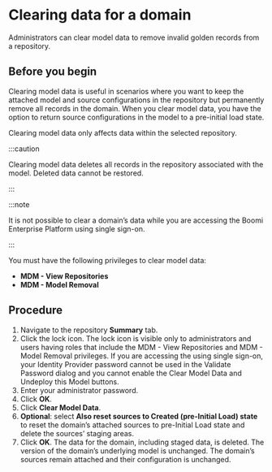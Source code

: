# Clearing data for a domain 

<head>
  <meta name="guidename" content="DataHub"/>
  <meta name="context" content="GUID-ab21c86f-7f4b-4416-825b-f926afbd05e0"/>
</head>

Administrators can clear model data to remove invalid golden records from a repository.

## Before you begin

Clearing model data is useful in scenarios where you want to keep the attached model and source configurations in the repository but permanently remove all records in the domain. When you clear model data, you have the option to return source configurations in the model to a pre-initial load state.

Clearing model data only affects data within the selected repository.

:::caution

Clearing model data deletes all records in the repository associated with the model. Deleted data cannot be restored.

:::

:::note

It is not possible to clear a domain’s data while you are accessing the Boomi Enterprise Platform using single sign-on.

:::

You must have the following privileges to clear model data:

- **MDM - View Repositories**
- **MDM - Model Removal**

## Procedure

1. Navigate to the repository **Summary** tab.
2. Click the lock icon. The lock icon is visible only to administrators and users having roles that include the MDM - View Repositories and MDM - Model Removal privileges. If you are accessing the using single sign-on, your Identity Provider password cannot be used in the Validate Password dialog and you cannot enable the Clear Model Data and Undeploy this Model buttons.
3. Enter your administrator password.
4. Click **OK**.
5. Click **Clear Model Data**.
6. **Optional**: select **Also reset sources to Created (pre-Initial Load) state** to reset the domain’s attached sources to pre-Initial Load state and delete the sources’ staging areas.
7. Click **OK**.
    The data for the domain, including staged data, is deleted. The version of the domain’s underlying model is unchanged. The domain’s sources remain attached and their configuration is unchanged.
